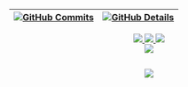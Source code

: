  | [![GitHub Commits](http://github-profile-summary-cards.vercel.app/api/cards/productive-time?username=WilliamCoast&theme=dracula&utcOffset=-3)](https://github.com/vn7n24fzkq/github-profile-summary-cards) | [![GitHub Details](http://github-profile-summary-cards.vercel.app/api/cards/profile-details?username=WilliamCoast&theme=dracula)](https://github.com/vn7n24fzkq/github-profile-summary-cards) |  
 | ----------- | ----------- |


 
  <div align="center" >
<a href="https://www.linkedin.com/in/tsoclliw/"  >
  <img src="https://skillicons.dev/icons?i=linkedin" target="_blank"  />
</a> 
<a href="https://www.instagram.com/tsoclliw/"  >
  <img src="https://skillicons.dev/icons?i=instagram" target="_blank"  />
</a> 
<a  href = "mailto:williamcarloscontas@gmail.com" >
  <img src="https://skillicons.dev/icons?i=gmail" target="_blank"  />
</a>
  <br />

<a>
  <img src="https://skillicons.dev/icons?i=dotnet,cs,azure,git"  />
</a>

  </div>

 
##
   <div align="center" >
     <img src="https://github-profile-trophy.vercel.app/?username=WilliamCoast&row=1&column=6&theme=dracula&margin-w=15&margin-h=15"/>
  </div>
  
 






 
  
  

  



